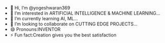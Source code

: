 - 👋 Hi, I’m @yogeshwaran369
- 👀 I’m interested in ARTIFICIAL INTELLIGENCE & MACHINE LEARNING...
- 🌱 I’m currently learning AI, ML...
- 💞️ I’m looking to collaborate on CUTTING EDGE PROJECTS...
- 😄 Pronouns:INVENTOR 
- ⚡ Fun fact:Creation gives you the best satisfaction 

<!---
yogeshwaran369/yogeshwaran369 is a ✨ special ✨ repository because its `README.md` (this file) appears on your GitHub profile.
You can click the Preview link to take a look at your changes.
--->

